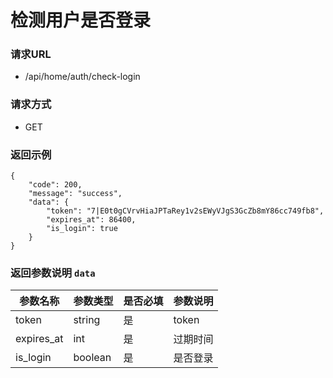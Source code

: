 # 检测用户是否登录

### 请求URL

* /api/home/auth/check-login

### 请求方式
* GET

### 返回示例

```
{
    "code": 200,
    "message": "success",
    "data": {
        "token": "7|E0t0gCVrvHiaJPTaRey1v2sEWyVJgS3GcZb8mY86cc749fb8",
        "expires_at": 86400,
        "is_login": true
    }
}
```
### 返回参数说明 `data` 
| 参数名称      | 参数类型  | 是否必填 | 参数说明 |
| ----------- | --------- | ------- | -------- |
| token       | string    | 是      | token    |
| expires_at  | int       | 是      | 过期时间 |
| is_login    | boolean   | 是      | 是否登录 |
